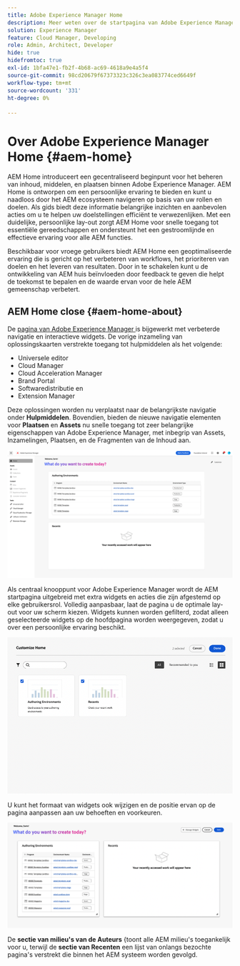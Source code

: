 ```yaml
---
title: Adobe Experience Manager Home
description: Meer weten over de startpagina van Adobe Experience Manager?
solution: Experience Manager
feature: Cloud Manager, Developing
role: Admin, Architect, Developer
hide: true
hidefromtoc: true
exl-id: 1bfa47e1-fb2f-4b68-ac69-4618a9e4a5f4
source-git-commit: 98cd20679f67373323c326c3ea083774ced6649f
workflow-type: tm+mt
source-wordcount: '331'
ht-degree: 0%

---
```


# Over Adobe Experience Manager Home {#aem-home}

AEM Home introduceert een gecentraliseerd beginpunt voor het beheren van inhoud, middelen, en plaatsen binnen Adobe Experience Manager. AEM Home is ontworpen om een persoonlijke ervaring te bieden en kunt u naadloos door het AEM ecosysteem navigeren op basis van uw rollen en doelen. Als gids biedt deze informatie belangrijke inzichten en aanbevolen acties om u te helpen uw doelstellingen efficiënt te verwezenlijken. Met een duidelijke, persoonlijke lay-out zorgt AEM Home voor snelle toegang tot essentiële gereedschappen en ondersteunt het een gestroomlijnde en effectieve ervaring voor alle AEM functies.

Beschikbaar voor vroege gebruikers biedt AEM Home een geoptimaliseerde ervaring die is gericht op het verbeteren van workflows, het prioriteren van doelen en het leveren van resultaten. Door in te schakelen kunt u de ontwikkeling van AEM huis beïnvloeden door feedback te geven die helpt de toekomst te bepalen en de waarde ervan voor de hele AEM gemeenschap verbetert.

## AEM Home close {#aem-home-about}

De [ pagina van Adobe Experience Manager ](https://experience.adobe.com/#/experiencemanager) is bijgewerkt met verbeterde navigatie en interactieve widgets. De vorige inzameling van oplossingskaarten verstrekte toegang tot hulpmiddelen als het volgende:

* Universele editor
* Cloud Manager
* Cloud Acceleration Manager
* Brand Portal
* Softwaredistributie en
* Extension Manager

Deze oplossingen worden nu verplaatst naar de belangrijkste navigatie onder **Hulpmiddelen**. Bovendien, bieden de nieuwe navigatie elementen voor **Plaatsen** en **Assets** nu snelle toegang tot zeer belangrijke eigenschappen van Adobe Experience Manager, met inbegrip van Assets, Inzamelingen, Plaatsen, en de Fragmenten van de Inhoud aan.

![ AEM homepage ](/help/implementing/cloud-manager/assets/aem-home-author-environments.png)

Als centraal knooppunt voor Adobe Experience Manager wordt de AEM startpagina uitgebreid met extra widgets en acties die zijn afgestemd op elke gebruikersrol. Volledig aanpasbaar, laat de pagina u de optimale lay-out voor uw scherm kiezen. Widgets kunnen worden gefilterd, zodat alleen geselecteerde widgets op de hoofdpagina worden weergegeven, zodat u over een persoonlijke ervaring beschikt.

![ AEM homepage ](/help/implementing/cloud-manager/assets/aem-home-custom.png)

U kunt het formaat van widgets ook wijzigen en de positie ervan op de pagina aanpassen aan uw behoeften en voorkeuren.

![ AEM homepage ](/help/implementing/cloud-manager/assets/aem-home-widgets.png)

De **sectie van milieu&#39;s van de Auteurs** {toont alle AEM milieu&#39;s toegankelijk voor u, terwijl de **sectie van Recenten** een lijst van onlangs bezochte pagina&#39;s verstrekt die binnen het AEM systeem worden gevolgd.
